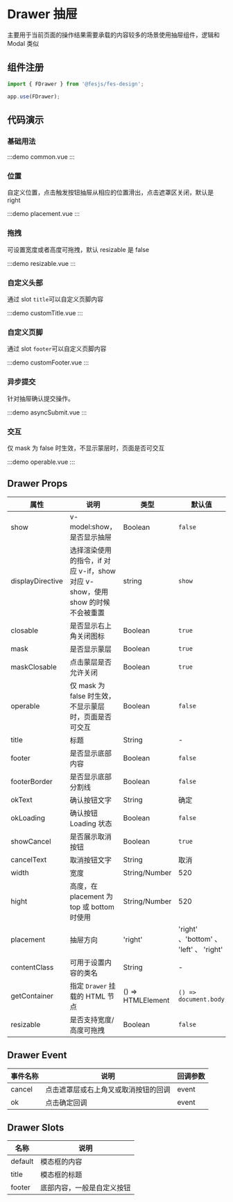 # Drawer 抽屉

主要用于当前页面的操作结果需要承载的内容较多的场景使用抽屉组件，逻辑和 Modal 类似

## 组件注册

```js
import { FDrawer } from '@fesjs/fes-design';

app.use(FDrawer);
```

## 代码演示

### 基础用法

:::demo
common.vue
:::

### 位置

自定义位置，点击触发按钮抽屉从相应的位置滑出，点击遮罩区关闭，默认是 right

:::demo
placement.vue
:::

### 拖拽

可设置宽度或者高度可拖拽，默认 resizable 是 false

:::demo
resizable.vue
:::

### 自定义头部

通过 slot `title`可以自定义页脚内容

:::demo
customTitle.vue
:::

### 自定义页脚

通过 slot `footer`可以自定义页脚内容

:::demo
customFooter.vue
:::

### 异步提交

针对抽屉确认提交操作。

:::demo
asyncSubmit.vue
:::

### 交互

仅 mask 为 false 时生效，不显示蒙层时，页面是否可交互

:::demo
operable.vue
:::

## Drawer Props

| 属性             | 说明                                                                           | 类型              | 默认值                                  |
| ---------------- | ------------------------------------------------------------------------------ | ----------------- | --------------------------------------- |
| show             | v-model:show，是否显示抽屉                                                     | Boolean           | `false`                                 |
| displayDirective | 选择渲染使用的指令，if 对应 v-if，show 对应 v-show，使用 show 的时候不会被重置 | string            | `show`                                  |
| closable         | 是否显示右上角关闭图标                                                         | Boolean           | `true`                                  |
| mask             | 是否显示蒙层                                                                   | Boolean           | `true`                                  |
| maskClosable     | 点击蒙层是否允许关闭                                                           | Boolean           | `true`                                  |
| operable         | 仅 mask 为 false 时生效，不显示蒙层时，页面是否可交互                          | Boolean           | `false`                                 |
| title            | 标题                                                                           | String            | -                                       |
| footer           | 是否显示底部内容                                                               | Boolean           | `false`                                 |
| footerBorder     | 是否显示底部分割线                                                             | Boolean           | `false`                                 |
| okText           | 确认按钮文字                                                                   | String            | 确定                                    |
| okLoading        | 确认按钮 Loading 状态                                                          | Boolean           | `false`                                 |
| showCancel       | 是否展示取消按钮                                                               | Boolean           | `true`                                  |
| cancelText       | 取消按钮文字                                                                   | String            | 取消                                    |
| width            | 宽度                                                                           | String/Number     | 520                                     |
| hight            | 高度，在 placement 为 top 或 bottom 时使用                                     | String/Number     | 520                                     |
| placement        | 抽屉方向                                                                       | 'right'           | 'right' 、'bottom' 、 'left' 、 'right' |
| contentClass     | 可用于设置内容的类名                                                           | String            | -                                       |
| getContainer     | 指定 `Drawer` 挂载的 HTML 节点                                                 | () => HTMLElement | `() => document.body`                   |
| resizable        | 是否支持宽度/高度可拖拽                                                        | Boolean           | `false`                                 |

## Drawer Event

| 事件名称 | 说明                                 | 回调参数 |
| -------- | ------------------------------------ | -------- |
| cancel   | 点击遮罩层或右上角叉或取消按钮的回调 | event    |
| ok       | 点击确定回调                         | event    |

## Drawer Slots

| 名称    | 说明                       |
| ------- | -------------------------- |
| default | 模态框的内容               |
| title   | 模态框的标题               |
| footer  | 底部内容，一般是自定义按钮 |
